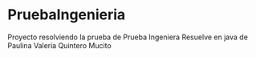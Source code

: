 # PruebaIngenieria
Proyecto resolviendo la prueba de Prueba Ingeniera Resuelve en java de Paulina Valeria Quintero Mucito
